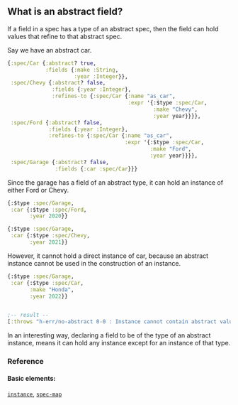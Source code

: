 <!---
  This markdown file was generated. Do not edit.
  -->

## What is an abstract field?

If a field in a spec has a type of an abstract spec, then the field can hold values that refine to that abstract spec.

Say we have an abstract car.

```clojure
{:spec/Car {:abstract? true,
            :fields {:make :String,
                     :year :Integer}},
 :spec/Chevy {:abstract? false,
              :fields {:year :Integer},
              :refines-to {:spec/Car {:name "as_car",
                                      :expr '{:$type :spec/Car,
                                              :make "Chevy",
                                              :year year}}}},
 :spec/Ford {:abstract? false,
             :fields {:year :Integer},
             :refines-to {:spec/Car {:name "as_car",
                                     :expr '{:$type :spec/Car,
                                             :make "Ford",
                                             :year year}}}},
 :spec/Garage {:abstract? false,
               :fields {:car :spec/Car}}}
```

Since the garage has a field of an abstract type, it can hold an instance of either Ford or Chevy.

```clojure
{:$type :spec/Garage,
 :car {:$type :spec/Ford,
       :year 2020}}
```

```clojure
{:$type :spec/Garage,
 :car {:$type :spec/Chevy,
       :year 2021}}
```

However, it cannot hold a direct instance of car, because an abstract instance cannot be used in the construction of an instance.

```clojure
{:$type :spec/Garage,
 :car {:$type :spec/Car,
       :make "Honda",
       :year 2022}}


;-- result --
[:throws "h-err/no-abstract 0-0 : Instance cannot contain abstract value"]
```

In an interesting way, declaring a field to be of the type of an abstract instance, means it can hold any instance except for an instance of that type.

### Reference

#### Basic elements:

[`instance`](../halite_basic-syntax-reference.md#instance), [`spec-map`](../../halite_spec-syntax-reference.md)

